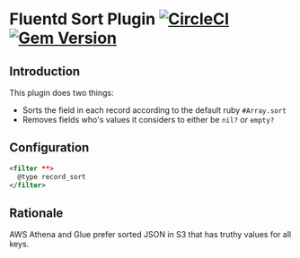 # Fluentd Sort Plugin [![CircleCI](https://circleci.com/gh/sampointer/fluent-plugin-record-sort.svg?style=shield)](https://circleci.com/gh/sampointer/fluent-plugin-record-sort) [![Gem Version](https://badge.fury.io/rb/fluent-plugin-record-sort.svg)](https://badge.fury.io/rb/fluent-plugin-record-sort)

## Introduction
This plugin does two things:

* Sorts the field in each record according to the default ruby `#Array.sort`
* Removes fields who's values it considers to either be `nil?` or `empty?`

## Configuration
```xml
<filter **>
  @type record_sort
</filter>
```

## Rationale
AWS Athena and Glue prefer sorted JSON in S3 that has truthy values for all keys.
